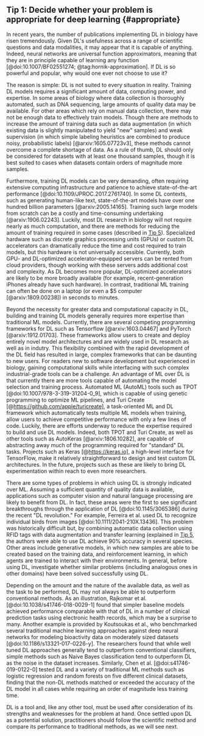 ## Tip 1: Decide whether your problem is appropriate for deep learning {#appropriate}

In recent years, the number of publications implementing DL in biology have risen tremendously.
Given DL's usefulness across a range of scientific questions and data modalities, it may appear that it is capable of anything.
Indeed, neural networks are universal function approximators, meaning that they are in principle capable of learning any function [@doi:10.1007/BF02551274; @tag:hornik-approximation].
If DL is so powerful and popular, why would one ever not choose to use it?

The reason is simple: DL is not suited to every situation in reality.
Training DL models requires a significant amount of data, computing power, and expertise.
In some areas of biology where data collection is thoroughly automated, such as DNA sequencing, large amounts of quality data may be available.
For other areas which rely on manual data collection, there may not be enough data to effectively train models.
Though there are methods to increase the amount of training data such as data augmentation (in which existing data is slightly manipulated to yield "new" samples) and weak supervision (in which simple labeling heuristics are combined to produce noisy, probabilistic labels) [@arxiv:1605.07723v3], these methods cannot overcome a complete shortage of data.
As a rule of thumb, DL should only be considered for datasets with at least one thousand samples, though it is best suited to cases when datasets contain orders of magnitude more samples.

Furthermore, training DL models can be very demanding, often requiring extensive computing infrastructure and patience to achieve state-of-the-art performance [@doi:10.1109/JPROC.2017.2761740].
In some DL contexts, such as generating human-like text, state-of-the-art models have over one hundred billion parameters [@arxiv:2005.14165].
Training such large models from scratch can be a costly and time-consuming undertaking [@arxiv:1906.02243].
Luckily, most DL research in biology will not require nearly as much computation, and there are methods for reducing the amount of training required in some cases (described in [Tip 5](#architecture)).
Specialized hardware such as discrete graphics processing units (GPUs) or custom DL accelerators can dramatically reduce the time and cost required to train models, but this hardware is not universally accessible.
Currently, both GPU- and DL-optimized accelerator-equipped servers can be rented from cloud providers, though working with these servers adds additional cost and complexity.
As DL becomes more popular, DL-optimized accelerators are likely to be more broadly available (for example, recent-generation iPhones already have such hardware).
In contrast, traditional ML training can often be done on a laptop (or even a \$5 computer [@arxiv:1809.00238]) in seconds to minutes.

Beyond the necessity for greater data and computational capacity in DL, building and training DL models generally requires more expertise than traditional ML models.
Currently, there are several competing programming frameworks for DL such as Tensorflow [@arxiv:1603.04467] and PyTorch [@arxiv:1912.01703].
These frameworks allow users to create and deploy entirely novel model architectures and are widely used in DL research as well as in indutry.
This flexibility combined with the rapid development of the DL field has resulted in large, complex frameworks that can be daunting to new users.
For readers new to software development but experienced in biology, gaining computational skills while interfacing with such complex industrial-grade tools can be a challenge.
An advantage of ML over DL is that currently there are more tools capable of automating the model selection and training process.
Automated ML (AutoML) tools such as TPOT [@doi:10.1007/978-3-319-31204-0_9], which is capable of using genetic programming to optimize ML pipelines, and Turi Create [@https://github.com/apple/turicreate], a task-oriented ML and DL framework which automatically tests multiple ML models when training, allow users to achieve competitive performance with only a few lines of code.
Luckily, there are efforts underway to reduce the expertise required to build and use DL models.
Indeed, both TPOT and Turi Create, as well as other tools such as AutoKeras [@arxiv:1806.10282], are capable of abstracting away much of the programming required for "standard" DL tasks.
Projects such as Keras [@https://keras.io], a high-level interface for TensorFlow, make it relatively straightforward to design and test custom DL architectures.
In the future, projects such as these are likely to bring DL experimentation within reach to even more researchers.

There are some types of problems in which using DL is strongly indicated over ML.
Assuming a sufficient quantity of quality data is available, applications such as computer vision and natural language processing are likely to benefit from DL.
In fact, these areas were the first to see significant breakthroughs through the application of DL [@doi:10.1145/3065386] during the recent "DL revolution."
For example, Ferreira et al. used DL to recognize individual birds from images [@doi:10.1111/2041-210X.13436].
This problem was historically difficult but, by combining automatic data collection using RFID tags with data augmentation and transfer learning (explained in [Tip 5](#architecture), the authors were able to use DL achieve 90% accuracy in several species.
Other areas include generative models, in which new samples are able to be created based on the training data, and reinforcement learning, in which agents are trained to interact with their environments.
In general, before using DL, investigate whether similar problems (including analogous ones in other domains) have been solved successfully using DL.

Depending on the amount and the nature of the available data, as well as the task to be performed, DL may not always be able to outperform conventional methods.
As an illustration, Rajkomar et al. [@doi:10.1038/s41746-018-0029-1] found that simpler baseline models achieved performance comparable with that of DL in a number of clinical prediction tasks using electronic health records, which may be a surprise to many.
Another example is provided by Koutsoukas et al., who benchmarked several traditional machine learning approaches against deep neural networks for modeling bioactivity data on moderately sized datasets [@doi:10.1186/s13321-017-0226-y].
The researchers found that while well tuned DL approaches generally tend to outperform conventional classifiers, simple methods such as Naive Bayes classification tend to outperform DL as the noise in the dataset increases.
Similarly, Chen et al. [@doi:s41746-019-0122-0] tested DL and a variety of traditional ML methods such as logistic regression and random forests on five different clinical datasets, finding that the non-DL methods matched or exceeded the accuracy of the DL model in all cases while requiring an order of magnitude less training time.

DL is a tool and, like any other tool, must be used after consideration of its strengths and weaknesses for the problem at hand.
Once settled upon DL as a potential solution, practitioners should follow the scientific method and compare its performance to traditional methods, as we will see next.
